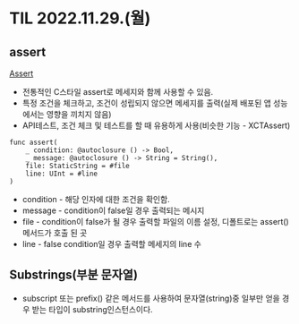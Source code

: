 # TIL 2022.11.29.(월)
## assert
[Assert](https://developer.apple.com/documentation/swift/assert(_:_:file:line:))

* 전통적인 C스타일 assert로 메세지와 함께 사용할 수 있음.
* 특정 조건을 체크하고, 조건이 성립되지 않으면 메세지를 출력(실제 배포된 앱 성능에서는 영향을 끼치지 않음)
* API테스트, 조건 체크 및 테스트를 할 때 유용하게 사용(비슷한 기능 - XCTAssert)
```
func assert(
    _ condition: @autoclosure () -> Bool,
    _ message: @autoclosure () -> String = String(),
    file: StaticString = #file
    line: UInt = #line
)
```

* condition - 해당 인자에 대한 조건을 확인함.
* message - condition이 false일 경우 출력되는 메시지
* file - condition이 false가 될 경우 출력할 파일의 이름 설정, 디폴트로는 assert()메서드가 호출 된 곳
* line - false condition일 경우 출력할 메세지의 line 수

## Substrings(부분 문자열)
* subscript 또는 prefix() 같은 메서드를 사용하여 문자열(string)중 일부만 얻을 경우 받는 타입이 substring인스턴스이다. 